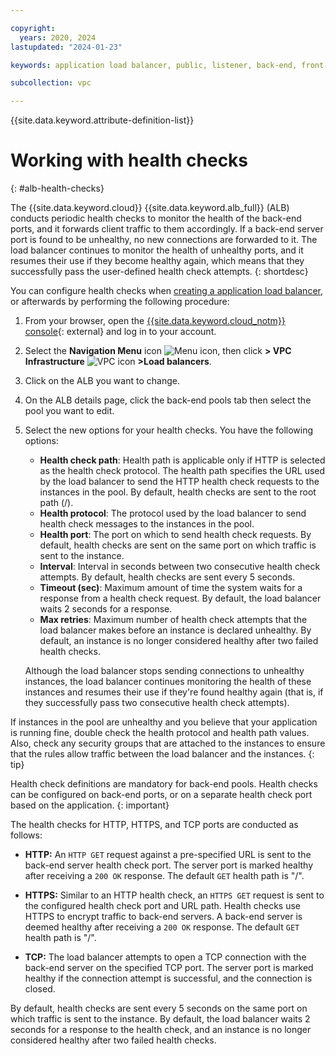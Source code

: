 ```yaml
---

copyright:
  years: 2020, 2024
lastupdated: "2024-01-23"

keywords: application load balancer, public, listener, back-end, front-end, pool, round-robin, weighted, connections, methods, policies, APIs, access, ports

subcollection: vpc

---
```


{{site.data.keyword.attribute-definition-list}}

# Working with health checks
{: #alb-health-checks}

The {{site.data.keyword.cloud}} {{site.data.keyword.alb_full}} (ALB) conducts periodic health checks to monitor the health of the back-end ports, and it forwards client traffic to them accordingly. If a back-end server port is found to be unhealthy, no new connections are forwarded to it. The load balancer continues to monitor the health of unhealthy ports, and it resumes their use if they become healthy again, which means that they successfully pass the user-defined health check attempts.
{: shortdesc}

You can configure health checks when [creating a application load balancer](/docs/vpc?topic=vpc-load-balancers&interface=ui), or afterwards by performing the following procedure:

1. From your browser, open the [{{site.data.keyword.cloud_notm}} console](/login){: external} and log in to your account.
1. Select the **Navigation Menu** icon ![Menu icon](../../icons/icon_hamburger.svg), then click **> VPC Infrastructure** ![VPC icon](../../icons/vpc.svg) **>Load balancers**.
1. Click on the ALB you want to change.
1. On the ALB details page, click the back-end pools tab then select the pool you want to edit.
1. Select the new options for your health checks. You have the following options:

    * **Health check path**: Health path is applicable only if HTTP is selected as the health check protocol. The health path specifies the URL used by the load balancer to send the HTTP health check requests to the instances in the pool. By default, health checks are sent to the root path (/).
    * **Health protocol**: The protocol used by the load balancer to send health check messages to the instances in the pool.
    * **Health port**: The port on which to send health check requests. By default, health checks are sent on the same port on which traffic is sent to the instance.
    * **Interval**: Interval in seconds between two consecutive health check attempts. By default, health checks are sent every 5 seconds.
    * **Timeout (sec)**: Maximum amount of time the system waits for a response from a health check request. By default, the load balancer waits 2 seconds for a response.
    * **Max retries**: Maximum number of health check attempts that the load balancer makes before an instance is declared unhealthy. By default, an instance is no longer considered healthy after two failed health checks.

    Although the load balancer stops sending connections to unhealthy instances, the load balancer continues monitoring the health of these instances and resumes their use if they're found healthy again (that is, if they successfully pass two consecutive health check attempts).

If instances in the pool are unhealthy and you believe that your application is running fine, double check the health protocol and health path values. Also, check any security groups that are attached to the instances to ensure that the rules allow traffic between the load balancer and the instances.
{: tip}

Health check definitions are mandatory for back-end pools. Health checks can be configured on back-end ports, or on a separate health check port based on the application.
{: important}

The health checks for HTTP, HTTPS, and TCP ports are conducted as follows:

* **HTTP:** An `HTTP GET` request against a pre-specified URL is sent to the back-end server health check port. The server port is marked healthy after receiving a `200 OK` response. The default `GET` health path is "/".

* **HTTPS:** Similar to an HTTP health check, an `HTTPS GET` request is sent to the configured health check port and URL path. Health checks use HTTPS to encrypt traffic to back-end servers. A back-end server is deemed healthy after receiving a `200 OK` response. The default `GET` health path is "/".

* **TCP:** The load balancer attempts to open a TCP connection with the back-end server on the specified TCP port. The server port is marked healthy if the connection attempt is successful, and the connection is closed.

By default, health checks are sent every 5 seconds on the same port on which traffic is sent to the instance. By default, the load balancer waits 2 seconds for a response to the health check, and an instance is no longer considered healthy after two failed health checks.
